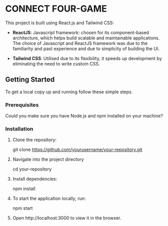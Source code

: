 # CONNECT FOUR-GAME

This project is built using React.js and Tailwind CSS:

- **ReactJS**: Javascript framework: chosen for its component-based architecture, which helps build scalable and maintainable applications. The choice of Javascript and ReactJS framework was due to the familiarity and past experience and due to simplicity of building the UI.

- **Tailwind CSS**: Utilised due to its flexibility, it speeds up development by eliminating the need to write custom CSS.

## Getting Started

To get a local copy up and running follow these simple steps.

### Prerequisites

Could you make sure you have Node.js and npm installed on your machine?

### Installation

1. Clone the repository:

   git clone https://github.com/yourusername/your-repository.git

2. Navigate into the project directory

   cd your-repository

3. Install dependencies:

   npm install

4. To start the application locally, run:

   npm start

5. Open http://localhost:3000 to view it in the browser.
